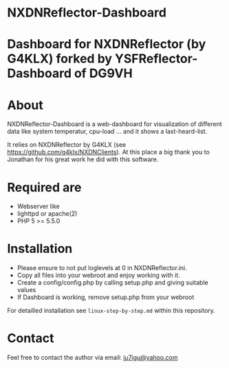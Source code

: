 # NXDNReflector-Dashboard
Dashboard for NXDNReflector (by G4KLX) forked by YSFReflector-Dashboard of DG9VH
=====================================

About
=====
NXDNReflector-Dashboard is a web-dashboard for visualization of different data like
system temperatur, cpu-load ... and it shows a last-heard-list.

It relies on NXDNReflector by G4KLX (see https://github.com/g4klx/NXDNClients). At 
this place a big thank you to Jonathan for his great work he did with this 
software.

Required are
============
* Webserver like 
* lighttpd or apache(2)
* PHP 5 >= 5.5.0

Installation
============
* Please ensure to not put loglevels at 0 in NXDNReflector.ini.
* Copy all files into your webroot and enjoy working with it.
* Create a config/config.php by calling setup.php and giving suitable values
* If Dashboard is working, remove setup.php from your webroot

For detailled installation see `linux-step-by-step.md` within this repository.

Contact
=======
Feel free to contact the author via email: iu7igu@yahoo.com
